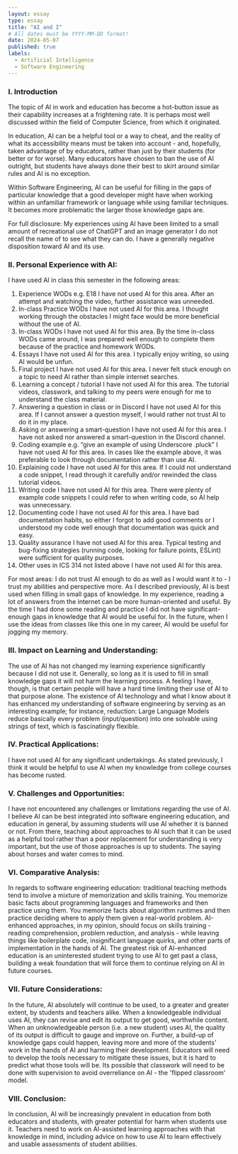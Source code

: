 ```yaml
---
layout: essay
type: essay
title: "AI and I"
# All dates must be YYYY-MM-DD format!
date: 2024-05-07
published: true
labels:
  - Artificial Intelligence
  - Software Engineering
---
```

### I. Introduction

The topic of AI in work and education has become a hot-button issue as their capability increases at a frightening rate. It is perhaps most well discussed within the field of Computer Science, from which it originated.

In education, AI can be a helpful tool or a way to cheat, and the reality of what its accessibility means must be taken into account - and, hopefully, taken advantage of by educators, rather than just by their students (for better or for worse). 
Many educators have chosen to ban the use of AI outright, but students have always done their best to skirt around similar rules and AI is no exception. 

Within Software Engineering, AI can be useful for filling in the gaps of particular knowledge that a good developer might have when working within an unfamiliar framework or language while using familiar techniques. It becomes more problematic the larger those knowledge gaps are.

For full disclosure: My experiences using AI have been limited to a small amount of recreational use of ChatGPT and an image generator I do not recall the name of to see what they can do. I have a generally negative disposition toward AI and its use.

### II. Personal Experience with AI:
I have used AI in class this semester in the following areas:

  1. Experience WODs e.g. E18
I have not used AI for this area.
After an attempt and watching the video, further assistance was unneeded.
  2. In-class Practice WODs
I have not used AI for this area.
I thought working through the obstacles I might face would be more beneficial without the use of AI.
  3. In-class WODs
I have not used AI for this area.
By the time in-class WODs came around, I was prepared well enough to complete them because of the practice and homework WODs.
  4. Essays
I have not used AI for this area.
I typically enjoy writing, so using AI would be unfun.
  5. Final project
I have not used AI for this area.
I never felt stuck enough on a topic to need AI rather than simple internet searches.
  6. Learning a concept / tutorial
I have not used AI for this area.
The tutorial videos, classwork, and talking to my peers were enough for me to understand the class material.
  7. Answering a question in class or in Discord
I have not used AI for this area.
If I cannot answer a question myself, I would rather not trust AI to do it in my place.
  8. Asking or answering a smart-question
I have not used AI for this area.
I have not asked nor answered a smart-question in the Discord channel.
  9. Coding example e.g. “give an example of using Underscore .pluck”
I have not used AI for this area.
In cases like the example above, it was preferable to look through documentation rather than use AI.
  10. Explaining code
I have not used AI for this area.
If I could not understand a code snippet, I read through it carefully and/or rewinded the class tutorial videos.
  11. Writing code
I have not used AI for this area.
There were plenty of example code snippets I could refer to when writing code, so AI help was unnecessary.
  12. Documenting code
I have not used AI for this area.
I have bad documentation habits, so either I forgot to add good comments or I understood my code well enough that documentation was quick and easy.
  13. Quality assurance 
I have not used AI for this area.
Typical testing and bug-fixing strategies (running code, looking for failure points, ESLint) were sufficient for quality purposes.
  14. Other uses in ICS 314 not listed above
I have not used AI for this area.

For most areas: I do not trust AI enough to do as well as I would want it to - I trust my abilities and perspective more. 
As I described previously, AI is best used when filling in small gaps of knowledge. In my experience, reading a lot of answers from the internet can be more human-oriented and useful. 
By the time I had done some reading and practice I did not have significant-enough gaps in knowledge that AI would be useful for. In the future, when I use the ideas from classes like this one in my career, AI would be useful for jogging my memory.

### III. Impact on Learning and Understanding:

The use of AI has not changed my learning experience significantly because I did not use it. Generally, so long as it is used to fill in small knowledge gaps it will not harm the learning process.
A feeling I have, though, is that certain people will have a hard time limiting their use of AI to that purpose alone. 
The existence of AI technology and what I know about it has enhanced my understanding of software engineering by serving as an interesting example; for instance, reduction: Large Language Models reduce basically every problem (input/question) into one solvable using strings of text, which is fascinatingly flexible.

### IV. Practical Applications:

I have not used AI for any significant undertakings. As stated previously, I think it would be helpful to use AI when my knowledge from college courses has become rusted.

### V. Challenges and Opportunities:

I have not encountered any challenges or limitations regarding the use of AI. I believe AI can be best integrated into software engineering education, and education in general, by assuming students will use AI whether it is banned or not.
From there, teaching about approaches to AI such that it can be used as a helpful tool rather than a poor replacement for understanding is very important, but the use of those approaches is up to students. The saying about horses and water comes to mind.

### VI. Comparative Analysis:

In regards to software engineering education: traditional teaching methods tend to involve a mixture of memorization and skills training. 
You memorize basic facts about programming languages and frameworks and then practice using them.
You memorize facts about algorithm runtimes and then practice deciding where to apply them given a real-world problem.
AI-enhanced approaches, in my opinion, should focus on skills training - reading comprehension, problem reduction, and analysis - while leaving things like boilerplate code, insignificant language quirks, and other parts of implementation in the hands of AI.
The greatest risk of AI-enhanced education is an uninterested student trying to use AI to get past a class, building a weak foundation that will force them to continue relying on AI in future courses.

### VII. Future Considerations:

In the future, AI absolutely will continue to be used, to a greater and greater extent, by students and teachers alike. When a knowledgeable individual uses AI, they can revise and edit its output to get good, worthwhile content.
When an unknowledgeable person (i.e. a new student) uses AI, the quality of its output is difficult to gauge and improve on. Further, a build-up of knowledge gaps could happen, leaving more and more of the students' work in the hands of AI and harming their development.
Educators will need to develop the tools necessary to mitigate these issues, but it is hard to predict what those tools will be. Its possible that classwork will need to be done with supervision to avoid overreliance on AI - the 'flipped classroom' model.

### VIII. Conclusion:

In conclusion, AI will be increasingly prevalent in education from both educators and students, with greater potential for harm when students use it. Teachers need to work on AI-assisted learning approaches with that knowledge in mind, including advice on how to use AI to learn effectively and usable assessments of student abilities.
